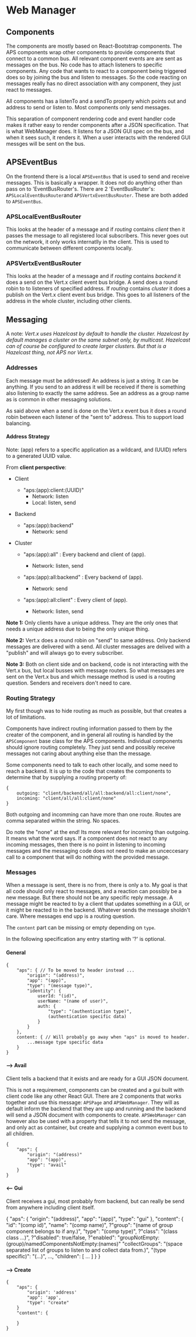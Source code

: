 # Web Manager

## Components

The components are mostly based on React-Bootstrap components. The APS components wrap other components to provide components that connect to a common bus. All relevant component events are are sent as messages on the bus. No code has to attach listeners to specific components. Any code that wants to react to a component being triggered does so by joining the bus and listen to messages. So the code reacting on messages really has no direct association with any component, they just react to messages.

All components has a listenTo and a sendTo property which points out and address to send or listen to. Most components only send messages. 

This separation of component rendering code and event handler code makes it rather easy to render components after a JSON specification. That is what WebManager does. It listens for a JSON GUI spec on the bus, and when it sees such, it renders it. When a user interacts with the rendered GUI messges will be sent on the bus.  

## APSEventBus

On the frontend there is a local `APSEventBus` that is used to send and receive messages. This is basically a wrapper. It does not do anything other than pass on to 'EventBusRouter's. There are 2 'EventBusRouter's: `APSLocalEventBusRouter`and `APSVertxEventBusRouter`. These are both added to `APSEventBus`. 

### APSLocalEventBusRouter

This looks at the header of a message and if _routing_ contains _client_ then it passes the message to all registered local subscribers. This never goes out on the network, it only works internatlly in the client. This is used to communicate between different components locally.

### APSVertxEventBusRouter

This looks at the header of a message and if _routing_ contains _backend_ it does a send on the Vert.x client event bus bridge. A send does a round robin to to listeners of specified address. If _routing_ contains _cluster_ it does a publish on the Vert.x client event bus bridge. This goes to all listeners of the address in the whole cluster, including other clients.

## Messaging

A note: _Vert.x uses Hazelcast by default to handle the cluster. Hazelcast by default manages a cluster on the same subnet only, by multicast. Hazelcast can of course be configured to create larger clusters. But that is a Hazelcast thing, not APS nor Vert.x._ 

### Addresses

Each message must be addressed! An address is just a string. It can be anything. If you send to an address it will be received if there is something also listening to exactly the same address. See an address as a group name as is common in other messaging solutions.

As said above when a send is done on the Vert.x event bus it does a round robin between each listener of the "sent to" address. This to support load balancing.  

#### Address Strategy

Note: (app) refers to a specific application as a wildcard, and (UUID) refers to a generated UUID value.

From **client perspective**:

- Client 

     - "aps:(app):client:(UUID)"
        - Network: listen
        - Local: listen, send  

- Backend

    - "aps:(app):backend" 
       - Network: send

- Cluster

    - "aps:(app):all" : Every backend and client of (app).
       - Network: listen, send 

    - "aps:(app):all:backend" : Every backend of (app). 
       - Network: send 

    - "aps:(app):all:client" : Every client of (app).
        - Network: listen, send
   
**Note 1:**  Only clients have a unique address. They are the only ones that needs a unique address due to being the only unique thing. 

**Note 2:**  Vert.x does a round robin on "send" to same address. Only backend messages are delivered with a send. All cluster messages are delived with a "publish" and will always go to every subscriber.

**Note 3:** Both on client side and on backend, code is not interacting with the Vert.x bus, but local busses with message routers. So what messages are sent on the Vert.x bus and which message method is used is a routing question. Senders and receivers don't need to care. 

### Routing Strategy

My first though was to hide routing as much as possible, but that creates a lot of limitations. 

Components have indirect routing information passed to them by the creater of the component, and in general all routing is handled by the `APSComponent` base class for the APS components. Individual components should ignore routing completely. They just send and possibly receive messages not caring about anything else than the message.

Some components need to talk to each other locally, and some need to reach a backend. It is up to the code that creates the components to determine that by supplying a routing property of:

    {
        outgoing: "client/backend/all/all:backend/all:client/none",
        incoming: "client/all/all:client/none"
    }

Both outgoing and incomming can have more than one route. Routes are comma separated within the string. No spaces. 

Do note the "none" at the end! Its more relevant for incoming than outgoing. It means what the word says. If a component does not react to any incoming messages, then there is no point in listening to incoming messages and the messaging code does not need to make an unceccesary call to a component that will do nothing with the provided message.

### Messages

When a message is sent, there is no from, there is only a to. My goal is that all code should only react to messages, and a reaction can possibly be a new message. But there should not be any specific reply message. A message might be reacted to by a client that updates something in a GUI, or it might be reacted to in the backend. Whatever sends the message sholdn't care. Where messages end upp is a routing question. 

The `content` part can be missing or empty depending on `type`.

In the following specification any entry starting with '?' is optional. 

#### General

    {
        "aps": { // To be moved to header instead ...
            "origin": "(address)",
            "app": "(app)",
            "type": "(message type)",
            "identity": {
                userId: "(id)",
                userName: "(name of user)",
                auth: {
                    "type": "(authentication type)",
                    (authentication specific data)
                }
            }
        },
        content: { // Will probably go away when "aps" is moved to header.
            ...message type specific data
        }
    }

#### --> Avail 

Client tells a backend that it exists and are ready for a GUI JSON document. 

This is not a requirement, components can be created and a gui built with client code like any other React GUI. There are 2 components that works together and use this message: `APSPage` and `APSWebManager`. They will as default inform the backend that they are upp and running and the backend will send a JSON document with components to create. `APSWebManager` can however also be used with a property that tells it to not send the message, and only act as container, but create and supplying a common event bus to all children. 

    {
        "aps": {
            "origin": "(address)"
            "app": "(app)",
            "type": "avail"
        }
    }

#### <-- Gui

Client receives a gui, most probably from backend, but can really be send from anywhere including client itself.

{
    "aps": {
        "origin": "(address)",
        "app": "(app)",
        "type": "gui"
    },
    "content": {
        "id": "(comp id)",
        "name": "(comp name)",
        ?"group": "(name of group component belongs to if any.)",
        "type": "(comp type)",
        ?"class": "(class class ...)",
        ?"disabled": true/false,
        ?"enabled": "groupNotEmpty:(group)/namedComponentsNotEmpty:(names)"
        "collectGroups": "(space separated list of groups to listen to and collect data from.)",
        "(type specific)": "(...)",
        ...,
        "children": [
            ...
        ]
    } 
} 

#### --> Create

    {
        "aps": {
            "origin": 'address'
            "app": 'app',
            "type": "create"
        }
        "content": {
    
        }
    }


